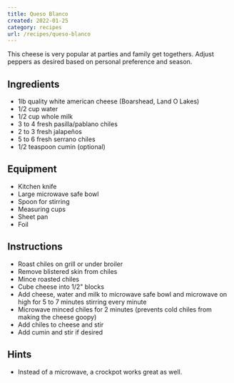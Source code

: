 ```yaml
---
title: Queso Blanco
created: 2022-01-25
category: recipes
url: /recipes/queso-blanco
---
```

This cheese is very popular at parties and family get togethers. Adjust peppers as desired based on personal preference and season.

## Ingredients

- 1lb quality white american cheese (Boarshead, Land O Lakes)
- 1/2 cup water
- 1/2 cup whole milk
- 3 to 4 fresh pasilla/pablano chiles
- 2 to 3 fresh jalapeños
- 5 to 6 fresh serrano chiles
- 1/2 teaspoon cumin (optional)

## Equipment

- Kitchen knife
- Large microwave safe bowl
- Spoon for stirring
- Measuring cups
- Sheet pan
- Foil

## Instructions

- Roast chiles on grill or under broiler
- Remove blistered skin from chiles
- Mince roasted chiles
- Cube cheese into 1/2" blocks
- Add cheese, water and milk to microwave safe bowl and microwave on high for 5 to 7 minutes stirring every minute
- Microwave minced chiles for 2 minutes (prevents cold chiles from making the cheese goopy)
- Add chiles to cheese and stir
- Add cumin and stir if desired

## Hints

- Instead of a microwave, a crockpot works great as well.
